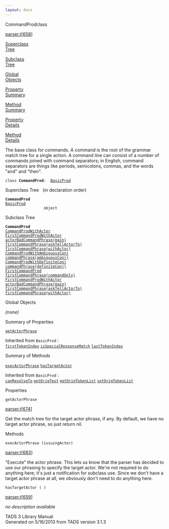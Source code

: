 ```yaml
---
layout: docs
---
```

<span class="title">CommandProd</span><span class="type">class</span>

[parser.t](../file/parser.t.html)\[[658](../source/parser.t.html#658)\]

[Superclass  
Tree](#_SuperClassTree_)

[Subclass  
Tree](#_SubClassTree_)

[Global  
Objects](#_ObjectSummary_)

[Property  
Summary](#_PropSummary_)

[Method  
Summary](#_MethodSummary_)

[Property  
Details](#_Properties_)

[Method  
Details](#_Methods_)



The base class for commands. A command is the root of the grammar match
tree for a single action. A command line can consist of a number of
commands joined with command separators; in English, command separators
are things like periods, semicolons, commas, and the words "and" and
"then".

`class `**`CommandProd`**` :   `[`BasicProd`](../object/BasicProd.html)



<span id="_SuperClassTree_"></span>



<span class="hdln">Superclass Tree</span>   (in declaration order)



**`CommandProd`**  
[`BasicProd`](../object/BasicProd.html)  
`                 object`  
<span id="_SubClassTree_"></span>



<span class="hdln">Subclass Tree</span>  



**`CommandProd`**  
[`CommandProdWithActor`](../object/CommandProdWithActor.html)  
[`FirstCommandProdWithActor`](../object/FirstCommandProdWithActor.html)  
[`actorBadCommandPhrase(main)`](../object/actorBadCommandPhrase(main).html)  
[`firstCommandPhrase(askTellActorTo)`](../object/firstCommandPhrase(askTellActorTo).html)  
[`firstCommandPhrase(withActor)`](../object/firstCommandPhrase(withActor).html)  
[`CommandProdWithAmbiguousConj`](../object/CommandProdWithAmbiguousConj.html)  
[`commandPhrase(ambiguousConj)`](../object/commandPhrase(ambiguousConj).html)  
[`CommandProdWithDefiniteConj`](../object/CommandProdWithDefiniteConj.html)  
[`commandPhrase(definiteConj)`](../object/commandPhrase(definiteConj).html)  
[`FirstCommandProd`](../object/FirstCommandProd.html)  
[`firstCommandPhrase(commandOnly)`](../object/firstCommandPhrase(commandOnly).html)  
[`FirstCommandProdWithActor`](../object/FirstCommandProdWithActor.html)  
[`actorBadCommandPhrase(main)`](../object/actorBadCommandPhrase(main).html)  
[`firstCommandPhrase(askTellActorTo)`](../object/firstCommandPhrase(askTellActorTo).html)  
[`firstCommandPhrase(withActor)`](../object/firstCommandPhrase(withActor).html)  
<span id="_ObjectSummary_"></span>



<span class="hdln">Global Objects</span>  



*(none)* <span id="_PropSummary_"></span>



<span class="hdln">Summary of Properties</span>  



[`getActorPhrase`](#getActorPhrase)

Inherited from `BasicProd` :  
[`firstTokenIndex`](../object/BasicProd.html#firstTokenIndex) [`isSpecialResponseMatch`](../object/BasicProd.html#isSpecialResponseMatch) [`lastTokenIndex`](../object/BasicProd.html#lastTokenIndex)

<span id="_MethodSummary_"></span>



<span class="hdln">Summary of Methods</span>  



[`execActorPhrase`](#execActorPhrase) [`hasTargetActor`](#hasTargetActor)

Inherited from `BasicProd` :  
[`canResolveTo`](../object/BasicProd.html#canResolveTo) [`getOrigText`](../object/BasicProd.html#getOrigText) [`getOrigTokenList`](../object/BasicProd.html#getOrigTokenList) [`setOrigTokenList`](../object/BasicProd.html#setOrigTokenList)

<span id="_Properties_"></span>



<span class="hdln">Properties</span>  



<span id="getActorPhrase"></span>

`getActorPhrase`

[parser.t](../file/parser.t.html)\[[674](../source/parser.t.html#674)\]



Get the match tree for the target actor phrase, if any. By default, we
have no target actor phrase, so just return nil.



<span id="_Methods_"></span>



<span class="hdln">Methods</span>  



<span id="execActorPhrase"></span>

`execActorPhrase (issuingActor)`

[parser.t](../file/parser.t.html)\[[683](../source/parser.t.html#683)\]



"Execute" the actor phrase. This lets us know that the parser has
decided to use our phrasing to specify the target actor. We're not
required to do anything here; it's just a notification for subclass use.
Since we don't have a target actor phrase at all, we obviously don't
need to do anything here.



<span id="hasTargetActor"></span>

`hasTargetActor ( )`

[parser.t](../file/parser.t.html)\[[659](../source/parser.t.html#659)\]



*no description available*





TADS 3 Library Manual  
Generated on 5/16/2013 from TADS version 3.1.3


